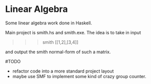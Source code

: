 # Linear Algebra
Some linear algebra work done in Haskell.

Main project is smith.hs and smith.exe. The idea is to take in input 

>>> smith [[1,2],[3,4]]

and output the smith normal-form of such a matrix.

#TODO
- refactor code into a more standard project layout
- maybe use SMF to implement some kind of crazy group counter.
